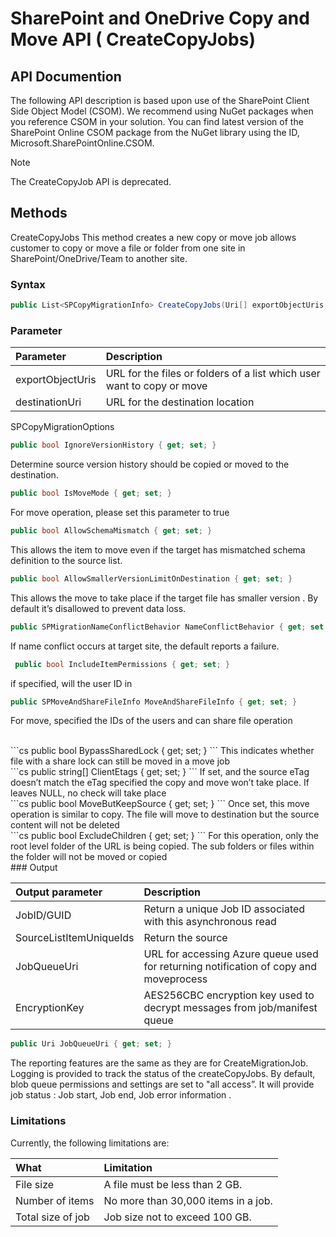 # SharePoint and OneDrive Copy and Move API ( CreateCopyJobs)

## API Documention
The following API description is based upon use of the SharePoint Client Side Object Model (CSOM). We recommend using NuGet packages when you reference CSOM in your solution. You can find latest version of the SharePoint Online CSOM package from the NuGet library using the ID, Microsoft.SharePointOnline.CSOM.

>[!Note]
> The CreateCopyJob API is deprecated.

## Methods
CreateCopyJobs
This method creates a new copy or move job allows customer to copy or move a file or folder from one site in SharePoint/OneDrive/Team to another site. 

### Syntax
```cs
public List<SPCopyMigrationInfo> CreateCopyJobs(Uri[] exportObjectUris, Uri destinationUri, SPCopyMigrationOptions options)
```
   

### Parameter
|**Parameter**|**Description**|
|:-----|:-----|
|exportObjectUris|URL for the files or folders of a list which user want to copy or move|
|destinationUri|URL for the destination location|

SPCopyMigrationOptions
```cs
public bool IgnoreVersionHistory { get; set; }
```
Determine source version history should be copied or moved to the destination. 
</br>

```cs
public bool IsMoveMode { get; set; }
```
For move operation, please set this parameter to true 
</br>
```cs
public bool AllowSchemaMismatch { get; set; }
```
This allows the item to move even if the target has mismatched schema definition to the source list.
</br>
```cs
public bool AllowSmallerVersionLimitOnDestination { get; set; }
```

This allows the move to take place if the target file has smaller version . By default it’s disallowed to prevent data loss.
</br>
```cs
public SPMigrationNameConflictBehavior NameConflictBehavior { get; set; }
```
If name conflict occurs at target site, the default reports a failure.
</br>
```cs
 public bool IncludeItemPermissions { get; set; }
```
if specified, will the user ID in 
</br>
```cs
public SPMoveAndShareFileInfo MoveAndShareFileInfo { get; set; }
```

For move, specified the IDs of the users and can share file operation 

</br>
```cs
public bool BypassSharedLock { get; set; }
```
This indicates whether file with a share lock can still be moved in a move job

</br>
```cs
public string[] ClientEtags { get; set; }
```
If set, and the source eTag doesn’t match the eTag specified the copy and move won’t take place. If leaves NULL, no check will take place
</br>
```cs
public bool MoveButKeepSource { get; set; }
```
Once set, this move operation is similar to copy. The file will move to destination but the source content will not be deleted
</br>
```cs
public bool ExcludeChildren { get; set; }
```
For this operation, only the root level folder of the URL is being copied. The sub folders or files within the folder will not be moved or copied
</br>
### Output

|**Output parameter**|**Description**|
|:-----|:-----|
|JobID/GUID|Return a unique Job ID associated with this asynchronous read|
|SourceListItemUniqueIds |	Return the source |
|JobQueueUri	|URL for accessing Azure queue used for returning notification of copy and moveprocess|
|EncryptionKey|	AES256CBC encryption key used to decrypt messages from job/manifest queue|


```cs
public Uri JobQueueUri { get; set; } 
```
The reporting features are the same as they are for CreateMigrationJob. Logging is provided to track the status of the createCopyJobs. By default, blob queue permissions and settings are set to "all access”. It will provide job status : Job start, Job end, Job error information . 

### Limitations

Currently, the following limitations are:

|What|Limitation|
|:-----|:-----|
|File size|A file must be less than 2 GB.|
|Number of items|No more than 30,000 items in a job.|
|Total size of job| Job size not to exceed 100 GB.|





